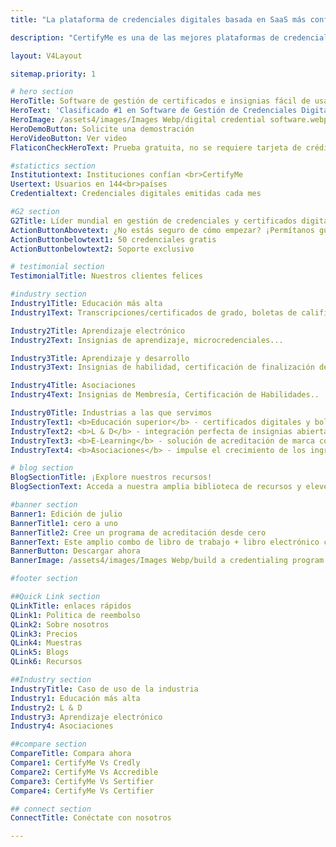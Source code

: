 ```yaml
---
title: "La plataforma de credenciales digitales basada en SaaS más confiable"

description: "CertifyMe es una de las mejores plataformas de credenciales digitales que ofrece credenciales digitales verificables y certificados digitales. Comience su viaje de acreditación hoy"

layout: V4Layout

sitemap.priority: 1

# hero section 
HeroTitle: Software de gestión de certificados e insignias fácil de usar para programas de aprendizaje
HeroText: 'Clasificado #1 en Software de Gestión de Credenciales Digitales en la Industria Educativa'
HeroImage: /assets4/images/Images Webp/digital credential software.webp
HeroDemoButton: Solicite una demostración
HeroVideoButton: Ver video 
FlaticonCheckHeroText: Prueba gratuita, no se requiere tarjeta de crédito.

#statictics section
Institutiontext: Instituciones confían <br>CertifyMe
Usertext: Usuarios en 144<br>países
Credentialtext: Credenciales digitales emitidas cada mes

#G2 section
G2Title: Líder mundial en gestión de credenciales y certificados digitales
ActionButtonAbovetext: ¿No estás seguro de cómo empezar? ¡Permítanos guiarlo en la dirección correcta!
ActionButtonbelowtext1: 50 credenciales gratis
ActionButtonbelowtext2: Soporte exclusivo

# testimonial section
TestimonialTitle: Nuestros clientes felices

#industry section
Industry1Title: Educación más alta
Industry1Text: Transcripciones/certificados de grado, boletas de calificaciones...

Industry2Title: Aprendizaje electrónico
Industry2Text: Insignias de aprendizaje, microcredenciales...

Industry3Title: Aprendizaje y desarrollo
Industry3Text: Insignias de habilidad, certificación de finalización del curso...

Industry4Title: Asociaciones
Industry4Text: Insignias de Membresía, Certificación de Habilidades..

Industry0Title: Industrias a las que servimos
IndustryText1: <b>Educación superior</b> - certificados digitales y boletas de calificaciones seguras, portátiles y personalizadas para impulsar la participación de los estudiantes.
IndustryText2: <b>L & D</b> - integración perfecta de insignias abiertas en los programas de capacitación corporativa para obtener mejores resultados comerciales.
IndustryText3: <b>E-Learning</b> - solución de acreditación de marca completa para plataformas de aprendizaje para aumentar el conocimiento de la marca y las tasas de finalización de cursos.
IndustryText4: <b>Asociaciones</b> - impulse el crecimiento de los ingresos y atraiga miembros de forma orgánica con insignias y certificados digitales.

# blog section
BlogSectionTitle: ¡Explore nuestros recursos!
BlogSectionText: Acceda a nuestra amplia biblioteca de recursos y eleve su viaje de credenciales digitales.

#banner section
Banner1: Edición de julio
BannerTitle1: cero a uno
BannerTitle2: Cree un programa de acreditación desde cero
BannerText: Este amplio combo de libro de trabajo + libro electrónico contiene todo lo que necesita para crear un programa de acreditación desde cero.
BannerButton: Descargar ahora
BannerImage: /assets4/images/Images Webp/build a credentialing program.webp

#footer section

##Quick Link section
QLinkTitle: enlaces rápidos
QLink1: Politica de reembolso
QLink2: Sobre nosotros
QLink3: Precios
QLink4: Muestras
QLink5: Blogs
QLink6: Recursos

##Industry section
IndustryTitle: Caso de uso de la industria
Industry1: Educación más alta
Industry2: L & D
Industry3: Aprendizaje electrónico
Industry4: Asociaciones

##compare section
CompareTitle: Compara ahora
Compare1: CertifyMe Vs Credly
Compare2: CertifyMe Vs Accredible
Compare3: CertifyMe Vs Sertifier
Compare4: CertifyMe Vs Certifier

## connect section
ConnectTitle: Conéctate con nosotros

---
```

